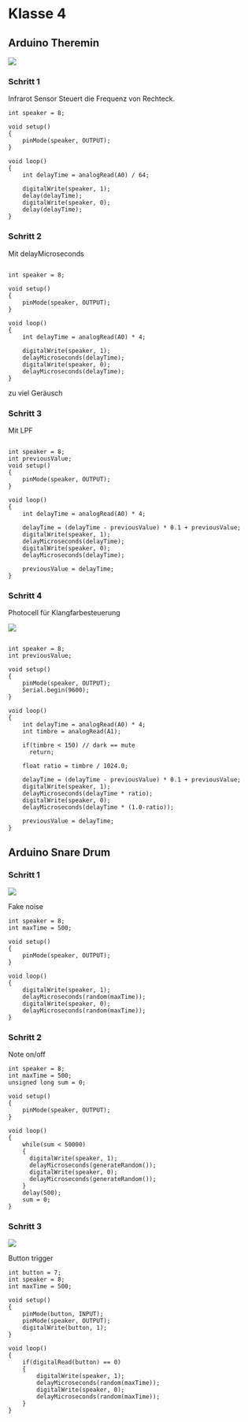 # Klasse 4

## Arduino Theremin

![](k4/img/theremin.png)

### Schritt 1

Infrarot Sensor Steuert die Frequenz von Rechteck.

```
int speaker = 8;

void setup()
{
    pinMode(speaker, OUTPUT);
}

void loop()
{
    int delayTime = analogRead(A0) / 64;

    digitalWrite(speaker, 1);
    delay(delayTime);
    digitalWrite(speaker, 0);
    delay(delayTime);
}
```

### Schritt 2

Mit delayMicroseconds

```

int speaker = 8;

void setup()
{
    pinMode(speaker, OUTPUT);
}

void loop()
{
    int delayTime = analogRead(A0) * 4;

    digitalWrite(speaker, 1);
    delayMicroseconds(delayTime);
    digitalWrite(speaker, 0);
    delayMicroseconds(delayTime);
}
```

zu viel Geräusch

### Schritt 3

Mit LPF

```

int speaker = 8;
int previousValue;
void setup()
{
    pinMode(speaker, OUTPUT);
}

void loop()
{
    int delayTime = analogRead(A0) * 4;

    delayTime = (delayTime - previousValue) * 0.1 + previousValue;
    digitalWrite(speaker, 1);
    delayMicroseconds(delayTime);
    digitalWrite(speaker, 0);
    delayMicroseconds(delayTime);

    previousValue = delayTime;
}
```

### Schritt 4

Photocell für Klangfarbesteuerung

![](k4/img/theremin_photo.png)

```

int speaker = 8;
int previousValue;

void setup()
{
    pinMode(speaker, OUTPUT);
    Serial.begin(9600);
}

void loop()
{
    int delayTime = analogRead(A0) * 4;
    int timbre = analogRead(A1);

    if(timbre < 150) // dark == mute
      return;

    float ratio = timbre / 1024.0;

    delayTime = (delayTime - previousValue) * 0.1 + previousValue;
    digitalWrite(speaker, 1);
    delayMicroseconds(delayTime * ratio);
    digitalWrite(speaker, 0);
    delayMicroseconds(delayTime * (1.0-ratio));

    previousValue = delayTime;
}

```

## Arduino Snare Drum

### Schritt 1
![](k4/img/noise.png)

Fake noise

```
int speaker = 8;
int maxTime = 500;

void setup()
{
    pinMode(speaker, OUTPUT);
}

void loop()
{
    digitalWrite(speaker, 1);
    delayMicroseconds(random(maxTime));
    digitalWrite(speaker, 0);
    delayMicroseconds(random(maxTime));
}
```

### Schritt 2

Note on/off

```
int speaker = 8;
int maxTime = 500;
unsigned long sum = 0;

void setup()
{
    pinMode(speaker, OUTPUT);
}

void loop()
{
    while(sum < 50000)
    {
      digitalWrite(speaker, 1);
      delayMicroseconds(generateRandom());
      digitalWrite(speaker, 0);
      delayMicroseconds(generateRandom());
    }
    delay(500);
    sum = 0;
}
```

### Schritt 3

![](k4/img/button_noise.png)

Button trigger

```
int button = 7;
int speaker = 8;
int maxTime = 500;

void setup()
{
    pinMode(button, INPUT); 
    pinMode(speaker, OUTPUT);
    digitalWrite(button, 1);
}

void loop()
{
    if(digitalRead(button) == 0)
    {
        digitalWrite(speaker, 1);
        delayMicroseconds(random(maxTime));
        digitalWrite(speaker, 0);
        delayMicroseconds(random(maxTime));
    }
}
```
